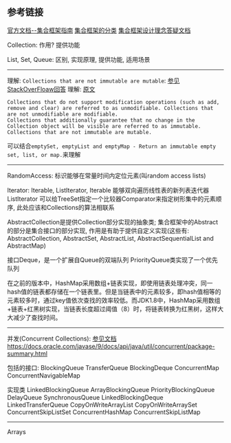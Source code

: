 ## 参考链接
[官方文档--集合框架指南](https://docs.oracle.com/javase/9/docs/api/java/util/package-summary.html#CollectionsFramework)
[集合框架的分类](https://docs.oracle.com/javase/9/docs/api/java/util/doc-files/coll-reference.html)
[集合框架设计理念答疑文档](https://docs.oracle.com/javase/9/docs/api/java/util/doc-files/coll-designfaq.html)


Collection: 作用? 提供功能


List, Set, Queue: 区别, 实现原理, 提供功能, 适用场景

----------------

理解: `Collections that are not immutable are mutable`: [参见StackOverFloaw回答](https://stackoverflow.com/questions/8892350/immutable-vs-unmodifiable-collection)
理解: [原文](https://docs.oracle.com/javase/9/docs/api/java/util/doc-files/coll-overview.html)
```
Collections that do not support modification operations (such as add, remove and clear) are referred to as unmodifiable. Collections that are not unmodifiable are modifiable.
Collections that additionally guarantee that no change in the Collection object will be visible are referred to as immutable. Collections that are not immutable are mutable.
```
可以结合`emptySet, emptyList and emptyMap - Return an immutable empty set, list, or map.`来理解

------------

RandomAccess: 标识能够在常量时间内定位元素(叫random access lists)

Iterator: Iterable, ListIterator, Iterable
能够双向遍历线性表的新列表迭代器ListIterator
可以给TreeSet指定一个比较器Comparator来指定树形集中的元素顺序, 此处应该和Collections的算法相联系


AbstractCollection是提供Collection部分实现的抽象类; 集合框架中的Abstract的部分是集合接口的部分实现, 作用是有助于提供自定义实现(这些有: AbstractCollection, AbstractSet, AbstractList, AbstractSequentialList and AbstractMap)

接口Deque，是一个扩展自Queue的双端队列
PriorityQueue类实现了一个优先队列

在之前的版本中，HashMap采用数组+链表实现，即使用链表处理冲突，同一hash值的链表都存储在一个链表里。但是当链表中的元素较多，即hash值相等的元素较多时，通过key值依次查找的效率较低。而JDK1.8中，HashMap采用数组+链表+红黑树实现，当链表长度超过阈值（8）时，将链表转换为红黑树，这样大大减少了查找时间。


----
并发(Concurrent Collections): [参见文档]()https://docs.oracle.com/javase/9/docs/api/java/util/concurrent/package-summary.html

包括的接口: 
BlockingQueue
TransferQueue
BlockingDeque
ConcurrentMap
ConcurrentNavigableMap

实现类
LinkedBlockingQueue
ArrayBlockingQueue
PriorityBlockingQueue
DelayQueue
SynchronousQueue
LinkedBlockingDeque
LinkedTransferQueue
CopyOnWriteArrayList
CopyOnWriteArraySet
ConcurrentSkipListSet
ConcurrentHashMap
ConcurrentSkipListMap

---

Arrays

